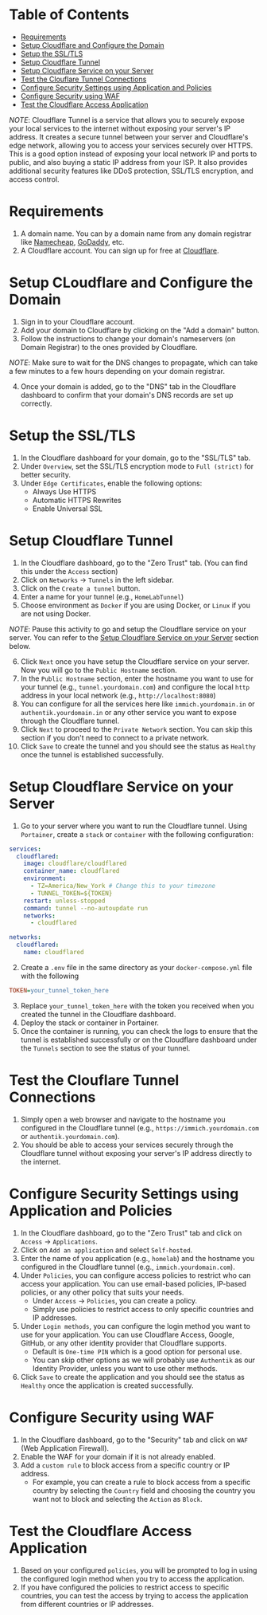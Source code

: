 # Table of Contents
- [Requirements](#requirements)
- [Setup Cloudflare and Configure the Domain](#setup-cloudflare-and-configure-the-domain)
- [Setup the SSL/TLS](#setup-the-ssltls)
- [Setup Cloudflare Tunnel](#setup-cloudflare-tunnel)
- [Setup Cloudflare Service on your Server](#setup-cloudflare-service-on-your-server)
- [Test the Clouflare Tunnel Connections](#test-the-clouflare-tunnel-connections)
- [Configure Security Settings using Application and Policies](#configure-security-settings-using-application-and-policies)
- [Configure Security using WAF](#configure-security-using-waf)
- [Test the Cloudflare Access Application](#test-the-cloudflare-access-application)


_NOTE_: Cloudflare Tunnel is a service that allows you to securely expose your local services to the internet without exposing your server's IP address. It creates a secure tunnel between your server and Cloudflare's edge network, allowing you to access your services securely over HTTPS. This is a good option instead of exposing your local network IP and ports to public, and also buying a static IP address from your ISP. It also provides additional security features like DDoS protection, SSL/TLS encryption, and access control.


# Requirements
1. A domain name. You can by a domain name from any domain registrar like [Namecheap](https://www.namecheap.com/), [GoDaddy](https://www.godaddy.com/), etc.
2. A Cloudflare account. You can sign up for free at [Cloudflare](https://www.cloudflare.com/).

# Setup CLoudflare and Configure the Domain
1. Sign in to your Cloudflare account.
2. Add your domain to Cloudflare by clicking on the "Add a domain" button.
3. Follow the instructions to change your domain's nameservers (on Domain Registrar) to the ones provided by Cloudflare.

_NOTE_: Make sure to wait for the DNS changes to propagate, which can take a few minutes to a few hours depending on your domain registrar.

4. Once your domain is added, go to the "DNS" tab in the Cloudflare dashboard to confirm that your domain's DNS records are set up correctly.

# Setup the SSL/TLS
1. In the Cloudflare dashboard for your domain, go to the "SSL/TLS" tab.
2. Under `Overview`, set the SSL/TLS encryption mode to `Full (strict)` for better security.
3. Under `Edge Certificates`, enable the following options:
   - Always Use HTTPS
   - Automatic HTTPS Rewrites
   - Enable Universal SSL


# Setup Cloudflare Tunnel
1. In the Cloudflare dashboard, go to the "Zero Trust" tab. (You can find this under the `Access` section)
2. Click on `Networks` -> `Tunnels` in the left sidebar.
3. Click on the `Create a tunnel` button.
4. Enter a name for your tunnel (e.g., `HomeLabTunnel`)
5. Choose environment as `Docker` if you are using Docker, or `Linux` if you are not using Docker.

_NOTE_: Pause this activity to go and setup the Cloudflare service on your server. You can refer to the [Setup Cloudflare Service on your Server](#setup-cloudflare-service-on-your-server) section below.

6. Click `Next` once you have setup the Cloudflare service on your server. Now you will go to the `Public Hostname` section.
7. In the `Public Hostname` section, enter the hostname you want to use for your tunnel (e.g., `tunnel.yourdomain.com`) and configure the local `http` address in your local network (e.g., `http://localhost:8080`)
8. You can configure for all the services here like `immich.yourdomain.in` or `authentik.yourdomain.in` or any other service you want to expose through the Cloudflare tunnel.
9. Click `Next` to proceed to the `Private Network` section. You can skip this section if you don't need to connect to a private network.
10. Click `Save` to create the tunnel and you should see the status as `Healthy` once the tunnel is established successfully.

# Setup Cloudflare Service on your Server
1. Go to your server where you want to run the Cloudflare tunnel. Using `Portainer`, create a `stack` or `container` with the following configuration:

```yaml
services:
  cloudflared:
    image: cloudflare/cloudflared
    container_name: cloudflared
    environment:
      - TZ=America/New_York # Change this to your timezone
      - TUNNEL_TOKEN=${TOKEN}
    restart: unless-stopped
    command: tunnel --no-autoupdate run
    networks:
      - cloudflared

networks:
  cloudflared:
    name: cloudflared
```

2. Create a `.env` file in the same directory as your `docker-compose.yml` file with the following
```ini
TOKEN=your_tunnel_token_here
```
3. Replace `your_tunnel_token_here` with the token you received when you created the tunnel in the Cloudflare dashboard.
4. Deploy the stack or container in Portainer.
5. Once the container is running, you can check the logs to ensure that the tunnel is established successfully or on the Cloudflare dashboard under the `Tunnels` section to see the status of your tunnel.

# Test the Clouflare Tunnel Connections
1. Simply open a web browser and navigate to the hostname you configured in the Cloudflare tunnel (e.g., `https://immich.yourdomain.com` or `authentik.yourdomain.com`).
2. You should be able to access your services securely through the Cloudflare tunnel without exposing your server's IP address directly to the internet.

# Configure Security Settings using Application and Policies
1. In the Cloudflare dashboard, go to the "Zero Trust" tab and click on `Access` -> `Applications`.
2. Click on `Add an application` and select `Self-hosted`.
3. Enter the name of you application (e.g., `homelab`) and the hostname you configured in the Cloudflare tunnel (e.g., `immich.yourdomain.com`).
4. Under `Policies`, you can configure access policies to restrict who can access your application. You can use email-based policies, IP-based policies, or any other policy that suits your needs.
    - Under `Access` -> `Policies`, you can create a policy.
    - Simply use policies to restrict access to only specific countries and IP addresses.
5. Under `Login methods`, you can configure the login method you want to use for your application. You can use Cloudflare Access, Google, GitHub, or any other identity provider that Cloudflare supports.
    - Default is `One-time PIN` which is a good option for personal use.
    - You can skip other options as we will probably use `Authentik` as our Identity Provider, unless you want to use other methods.
6. Click `Save` to create the application and you should see the status as `Healthy` once the application is created successfully.

# Configure Security using WAF
1. In the Cloudflare dashboard, go to the "Security" tab and click on `WAF` (Web Application Firewall).
2. Enable the WAF for your domain if it is not already enabled.
3. Add a `custom rule` to block access from a specific country or IP address.
   - For example, you can create a rule to block access from a specific country by selecting the `Country` field and choosing the country you want not to block and selecting the `Action` as `Block`.

# Test the Cloudflare Access Application
1. Based on your configured `policies`, you will be prompted to log in using the configured login method when you try to access the application.
2. If you have configured the policies to restrict access to specific countries, you can test the access by trying to access the application from different countries or IP addresses.